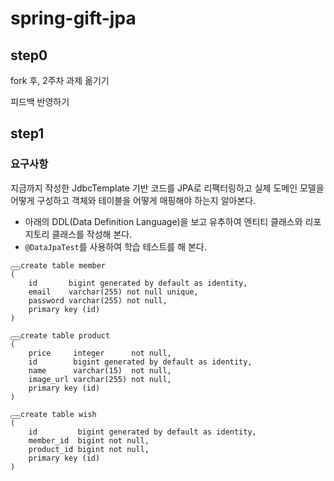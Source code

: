 # spring-gift-jpa

## step0

fork 후, 2주차 과제 옮기기

피드백 반영하기

## step1

### 요구사항

지금까지 작성한 JdbcTemplate 기반 코드를 JPA로 리팩터링하고 실제 도메인 모델을 어떻게 구성하고 객체와 테이블을 어떻게 매핑해야 하는지 알아본다.

* 아래의 DDL(Data Definition Language)을 보고 유추하여 엔티티 클래스와 리포지토리 클래스를 작성해 본다.
* `@DataJpaTest`를 사용하여 학습 테스트를 해 본다.

<pre id="sql-light-a7wesklydd" class="hljs-code-block overflow-hidden relative d-flex mt-3 mb-8"><button type="button" class="clipboard-btn v-btn v-btn--flat v-btn--icon v-btn--round theme--light v-size--default absolute right-10 top-10 z-1 grey--text text--lighten-2"><span class="v-btn__content"><i aria-hidden="true" class="v-icon notranslate mdi mdi-clipboard theme--light"></i></span></button><code class="relative pa-4 lh-1-3 text-normal width-100 ls-0
                   language-sql light hljs">create table member
(
    id       bigint generated by default as identity,
    email    varchar(255) not null unique,
    password varchar(255) not null,
    primary key (id)
)
</code></pre>

<pre id="sql-light-ul5i3l6362" class="hljs-code-block overflow-hidden relative d-flex mt-3 mb-8"><button type="button" class="clipboard-btn v-btn v-btn--flat v-btn--icon v-btn--round theme--light v-size--default absolute right-10 top-10 z-1 grey--text text--lighten-2"><span class="v-btn__content"><i aria-hidden="true" class="v-icon notranslate mdi mdi-clipboard theme--light"></i></span></button><code class="relative pa-4 lh-1-3 text-normal width-100 ls-0
                   language-sql light hljs">create table product
(
    price     integer      not null,
    id        bigint generated by default as identity,
    name      varchar(15)  not null,
    image_url varchar(255) not null,
    primary key (id)
)
</code></pre>

<pre id="sql-light-nbcucpe5jr" class="hljs-code-block overflow-hidden relative d-flex mt-3 mb-8"><button type="button" class="clipboard-btn v-btn v-btn--flat v-btn--icon v-btn--round theme--light v-size--default absolute right-10 top-10 z-1 grey--text text--lighten-2"><span class="v-btn__content"><i aria-hidden="true" class="v-icon notranslate mdi mdi-clipboard theme--light"></i></span></button><code class="relative pa-4 lh-1-3 text-normal width-100 ls-0
                   language-sql light hljs">create table wish
(
    id         bigint generated by default as identity,
    member_id  bigint not null,
    product_id bigint not null,
    primary key (id)
)</code></pre>
